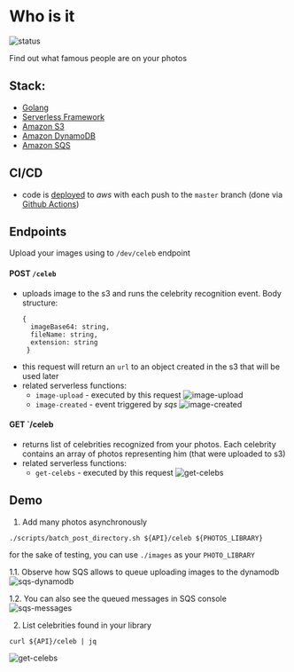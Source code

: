 # Who is it
![status](https://github.com/pietersweter/who-is-it/workflows/deploy/badge.svg)

Find out what famous people are on your photos

## Stack:
- [Golang](https://golang.org/)
- [Serverless Framework](https://www.serverless.com/)
- [Amazon S3](https://aws.amazon.com/s3/)
- [Amazon DynamoDB](https://aws.amazon.com/dynamodb/)
- [Amazon SQS](https://aws.amazon.com/sqs/)

## CI/CD
- code is [deployed](https://github.com/pietersweter/who-is-it/actions) to *aws* with each push to the `master` branch (done via [Github Actions](https://github.com/features/actions))

## Endpoints
Upload your images using to `/dev/celeb` endpoint
#### POST `/celeb`
- uploads image to the s3 and runs the celebrity recognition event. Body structure:
  ```
  {
    imageBase64: string,
    fileName: string,
    extension: string
   }
  ```
- this request will return an `url` to an object created in the s3 that will be used later
- related serverless functions:
  - `image-upload` - executed by this request
![image-upload](https://pieterweter-repository-images.s3-eu-west-1.amazonaws.com/Screenshot+2020-10-11+at+20.37.25.png) 
  - `image-created` - event triggered by *sqs*
![image-created](https://pieterweter-repository-images.s3-eu-west-1.amazonaws.com/Screenshot+2020-10-11+at+20.44.27.png) 

#### GET `/celeb
- returns list of celebrities recognized from your photos. Each celebrity contains an array of photos representing him (that were uploaded to s3)
- related serverless functions:
  - `get-celebs` - executed by this request
![get-celebs](https://pieterweter-repository-images.s3-eu-west-1.amazonaws.com/Screenshot+2020-10-11+at+20.45.12.png)

## Demo
1. Add many photos asynchronously
```
./scripts/batch_post_directory.sh ${API}/celeb ${PHOTOS_LIBRARY}
```
for the sake of testing, you can use `./images` as your `PHOTO_LIBRARY`

1.1. Observe how SQS allows to queue uploading images to the dynamodb
![sqs-dynamodb](https://pieterweter-repository-images.s3-eu-west-1.amazonaws.com/dynamodb.gif)

1.2. You can also see the queued messages in SQS console
![sqs-messages](https://pieterweter-repository-images.s3-eu-west-1.amazonaws.com/sqs.gif)

2. List celebrities found in your library
```
curl ${API}/celeb | jq
```
![get-celebs](https://pieterweter-repository-images.s3-eu-west-1.amazonaws.com/Screenshot+2020-10-12+at+01.26.59.png)
